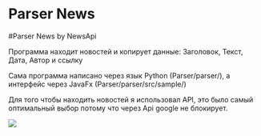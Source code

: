 # Parser News
#Parser News by NewsApi

Программа находит новостей и копирует данные: Заголовок, Текст, Дата, Автор и ссылку

Сама программа написано через язык Python (Parser/parser/),  а интерфейс через JavaFx (Parser/parser/src/sample/)

Для того чтобы находить новостей я использoвал API, это было самый оптимальный выбор потому что через Api google не блокирует.

<img src="Parser/Search.JPG" />
